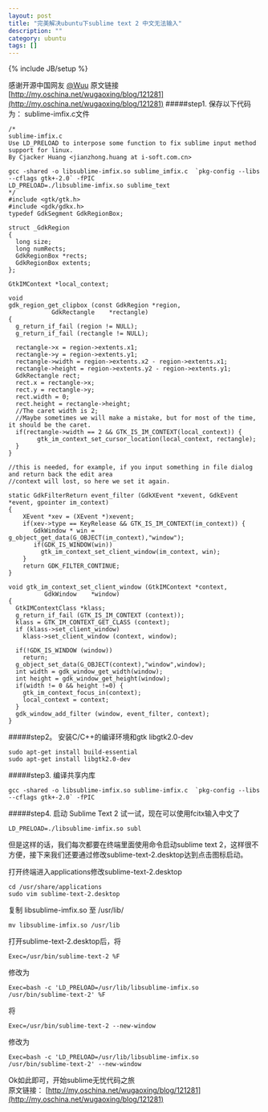 ```yaml
---
layout: post
title: "完美解决ubuntu下sublime text 2 中文无法输入"
description: ""
category: ubuntu
tags: []
---
```

{% include JB/setup %}

感谢开源中国网友 [@Wuu](http://my.oschina.net/wugaoxing)
原文链接 [http://my.oschina.net/wugaoxing/blog/121281](http://my.oschina.net/wugaoxing/blog/121281)
#####step1.
保存以下代码为： sublime-imfix.c文件

    /*
    sublime-imfix.c
    Use LD_PRELOAD to interpose some function to fix sublime input method support for linux.
    By Cjacker Huang <jianzhong.huang at i-soft.com.cn>

    gcc -shared -o libsublime-imfix.so sublime_imfix.c  `pkg-config --libs --cflags gtk+-2.0` -fPIC
    LD_PRELOAD=./libsublime-imfix.so sublime_text
    */
    #include <gtk/gtk.h>
    #include <gdk/gdkx.h>
    typedef GdkSegment GdkRegionBox;

    struct _GdkRegion
    {
      long size;
      long numRects;
      GdkRegionBox *rects;
      GdkRegionBox extents;
    };

    GtkIMContext *local_context;

    void
    gdk_region_get_clipbox (const GdkRegion *region,
                GdkRectangle    *rectangle)
    {
      g_return_if_fail (region != NULL);
      g_return_if_fail (rectangle != NULL);

      rectangle->x = region->extents.x1;
      rectangle->y = region->extents.y1;
      rectangle->width = region->extents.x2 - region->extents.x1;
      rectangle->height = region->extents.y2 - region->extents.y1;
      GdkRectangle rect;
      rect.x = rectangle->x;
      rect.y = rectangle->y;
      rect.width = 0;
      rect.height = rectangle->height; 
      //The caret width is 2; 
      //Maybe sometimes we will make a mistake, but for most of the time, it should be the caret.
      if(rectangle->width == 2 && GTK_IS_IM_CONTEXT(local_context)) {
            gtk_im_context_set_cursor_location(local_context, rectangle);
      }
    }

    //this is needed, for example, if you input something in file dialog and return back the edit area
    //context will lost, so here we set it again.

    static GdkFilterReturn event_filter (GdkXEvent *xevent, GdkEvent *event, gpointer im_context)
    {
        XEvent *xev = (XEvent *)xevent;
        if(xev->type == KeyRelease && GTK_IS_IM_CONTEXT(im_context)) {
           GdkWindow * win = g_object_get_data(G_OBJECT(im_context),"window");
           if(GDK_IS_WINDOW(win))
             gtk_im_context_set_client_window(im_context, win);
        }
        return GDK_FILTER_CONTINUE;
    }

    void gtk_im_context_set_client_window (GtkIMContext *context,
              GdkWindow    *window)
    {
      GtkIMContextClass *klass;
      g_return_if_fail (GTK_IS_IM_CONTEXT (context));
      klass = GTK_IM_CONTEXT_GET_CLASS (context);
      if (klass->set_client_window)
        klass->set_client_window (context, window);

      if(!GDK_IS_WINDOW (window))
        return;
      g_object_set_data(G_OBJECT(context),"window",window);
      int width = gdk_window_get_width(window);
      int height = gdk_window_get_height(window);
      if(width != 0 && height !=0) {
        gtk_im_context_focus_in(context);
        local_context = context;
      }
      gdk_window_add_filter (window, event_filter, context); 
    }

#####step2。
安装C/C++的编译环境和gtk libgtk2.0-dev

    sudo apt-get install build-essential  
    sudo apt-get install libgtk2.0-dev
#####step3.
编译共享内库

    gcc -shared -o libsublime-imfix.so sublime-imfix.c  `pkg-config --libs --cflags gtk+-2.0` -fPIC
#####step4.
启动 Sublime Text 2 试一试，现在可以使用fcitx输入中文了

    LD_PRELOAD=./libsublime-imfix.so subl
但是这样的话，我们每次都要在终端里面使用命令启动sublime text 2，这样很不方便，接下来我们还要通过修改sublime-text-2.desktop达到点击图标启动。

打开终端进入applications修改sublime-text-2.desktop

    cd /usr/share/applications
    sudo vim sublime-text-2.desktop
    
复制 libsublime-imfix.so 至 /usr/lib/

    mv libsublime-imfix.so /usr/lib
打开sublime-text-2.desktop后，将  

    Exec=/usr/bin/sublime-text-2 %F
修改为

    Exec=bash -c 'LD_PRELOAD=/usr/lib/libsublime-imfix.so /usr/bin/sublime-text-2' %F
将

    Exec=/usr/bin/sublime-text-2 --new-window
修改为

    Exec=bash -c 'LD_PRELOAD=/usr/lib/libsublime-imfix.so /usr/bin/sublime-text-2' --new-window
    
Ok如此即可，开始sublime无忧代码之旅  
原文链接： [http://my.oschina.net/wugaoxing/blog/121281](http://my.oschina.net/wugaoxing/blog/121281)